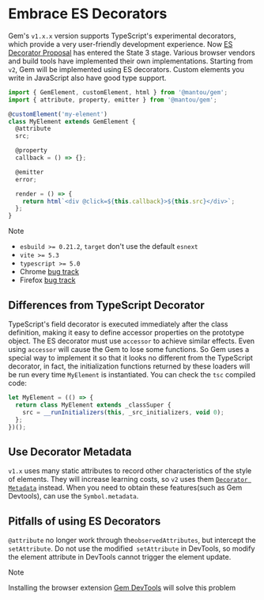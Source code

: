 # Embrace ES Decorators

Gem's `v1.x.x` version supports TypeScript's experimental decorators, which provide a very user-friendly development experience.
Now [ES Decorator Proposal](https://github.com/tc39/proposal-decorators) has entered the State 3 stage.
Various browser vendors and build tools have implemented their own implementations. Starting from `v2`, Gem will be implemented using ES decorators.
Custom elements you write in JavaScript also have good type support.

```js 4,6,9,12
import { GemElement, customElement, html } from '@mantou/gem';
import { attribute, property, emitter } from '@mantou/gem';

@customElement('my-element')
class MyElement extends GemElement {
  @attribute
  src;

  @property
  callback = () => {};

  @emitter
  error;

  render = () => {
    return html`<div @click=${this.callback}>${this.src}</div>`;
  };
}
```

> [!NOTE]
>
> - `esbuild >= 0.21.2`, `target` don't use the default `esnext`
> - `vite >= 5.3`
> - `typescript >= 5.0`
> - Chrome [bug track](https://issues.chromium.org/issues/42202709)
> - Firefox [bug track](https://bugzilla.mozilla.org/show_bug.cgi?id=1781212)

## Differences from TypeScript Decorator

TypeScript's field decorator is executed immediately after the class definition, making it easy to define accessor properties on the prototype object.
The ES decorator must use `accessor` to achieve similar effects. Even using `accessor` will cause the Gem to lose some functions.
So Gem uses a special way to implement it so that it looks no different from the TypeScript decorator, in fact, the initialization functions returned by these loaders will be run every time `MyElement` is instantiated. You can check the `tsc` compiled code:

```js
let MyElement = (() => {
  return class MyElement extends _classSuper {
    src = __runInitializers(this, _src_initializers, void 0);
  };
})();
```

## Use Decorator Metadata

`v1.x` uses many static attributes to record other characteristics of the style of elements. They will increase learning costs, so `v2` uses them [`Decorator Metadata`](https://github.com/tc39/proposal-decorator-metadata) instead. When you need to obtain these features(such as Gem Devtools), can use the `Symbol.metadata`.

## Pitfalls of using ES Decorators

`@attribute` no longer work through the`observedAttributes`, but intercept the `setAttribute`. Do not use the modified` setAttribute` in DevTools, so modify the element attribute in DevTools cannot trigger the element update.

> [!NOTE]
> Installing the browser extension [Gem DevTools](https://chrome.google.com/webstore/detail/gem-devtools/lgfpciakeemopebkmjajengljoakjfle) will solve this problem
